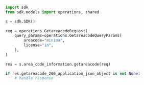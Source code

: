 <!-- Start SDK Example Usage -->
```python
import sdk
from sdk.models import operations, shared

s = sdk.SDK()
    
req = operations.GetareacodeRequest(
    query_params=operations.GetareacodeQueryParams(
        areacode="minima",
        license="in",
    ),
)
    
res = s.area_code_information.getareacode(req)

if res.getareacode_200_application_json_object is not None:
    # handle response
```
<!-- End SDK Example Usage -->